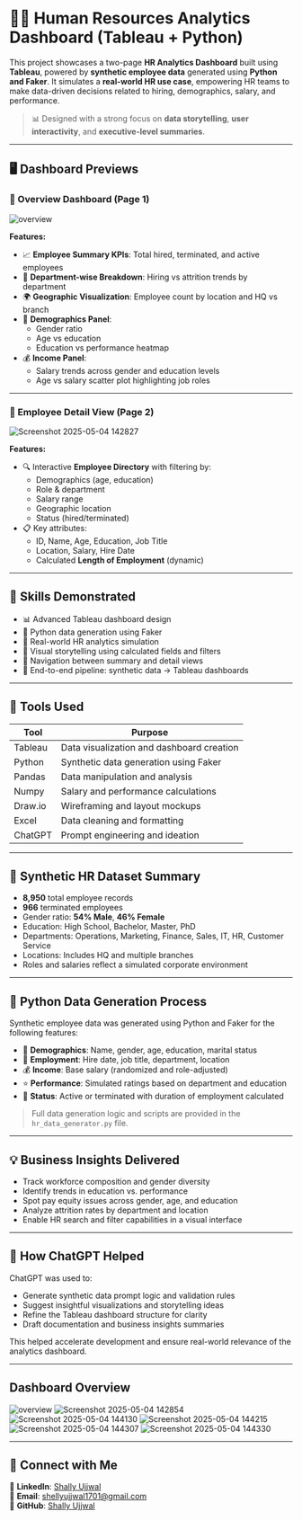 
# 👩‍💼 Human Resources Analytics Dashboard (Tableau + Python)

This project showcases a two-page **HR Analytics Dashboard** built using **Tableau**, powered by **synthetic employee data** generated using **Python and Faker**. It simulates a **real-world HR use case**, empowering HR teams to make data-driven decisions related to hiring, demographics, salary, and performance.

> 📊 Designed with a strong focus on **data storytelling**, **user interactivity**, and **executive-level summaries**.

---

## 🖥️ Dashboard Previews

### 📌 Overview Dashboard (Page 1)

![overview](https://github.com/user-attachments/assets/ecec7224-ecc8-43c8-ba95-3ae3b3cd0ae6)


**Features:**
- 📈 **Employee Summary KPIs**: Total hired, terminated, and active employees
- 🏢 **Department-wise Breakdown**: Hiring vs attrition trends by department
- 🌍 **Geographic Visualization**: Employee count by location and HQ vs branch
- 👥 **Demographics Panel**:
  - Gender ratio
  - Age vs education
  - Education vs performance heatmap
- 💰 **Income Panel**:
  - Salary trends across gender and education levels
  - Age vs salary scatter plot highlighting job roles

---

### 📌 Employee Detail View (Page 2)

![Screenshot 2025-05-04 142827](https://github.com/user-attachments/assets/e379d6ef-1356-49f9-9194-681196bac12d)


**Features:**
- 🔍 Interactive **Employee Directory** with filtering by:
  - Demographics (age, education)
  - Role & department
  - Salary range
  - Geographic location
  - Status (hired/terminated)
- 📋 Key attributes:
  - ID, Name, Age, Education, Job Title
  - Location, Salary, Hire Date
  - Calculated **Length of Employment** (dynamic)

---

## 🧠 Skills Demonstrated

- 📊 Advanced Tableau dashboard design
- 🐍 Python data generation using Faker
- 🎯 Real-world HR analytics simulation
- 📐 Visual storytelling using calculated fields and filters
- 🧭 Navigation between summary and detail views
- 🧪 End-to-end pipeline: synthetic data → Tableau dashboards

---

## 🧰 Tools Used

| Tool       | Purpose                                     |
|------------|---------------------------------------------|
| Tableau    | Data visualization and dashboard creation   |
| Python     | Synthetic data generation using Faker       |
| Pandas     | Data manipulation and analysis              |
| Numpy      | Salary and performance calculations         |
| Draw.io    | Wireframing and layout mockups              |
| Excel      | Data cleaning and formatting                |
| ChatGPT    | Prompt engineering and ideation             |

---

## 🧪 Synthetic HR Dataset Summary

- **8,950** total employee records
- **966** terminated employees
- Gender ratio: **54% Male**, **46% Female**
- Education: High School, Bachelor, Master, PhD
- Departments: Operations, Marketing, Finance, Sales, IT, HR, Customer Service
- Locations: Includes HQ and multiple branches
- Roles and salaries reflect a simulated corporate environment

---

## 🧬 Python Data Generation Process

Synthetic employee data was generated using Python and Faker for the following features:

- 👤 **Demographics**: Name, gender, age, education, marital status
- 💼 **Employment**: Hire date, job title, department, location
- 💰 **Income**: Base salary (randomized and role-adjusted)
- ⭐ **Performance**: Simulated ratings based on department and education
- 📅 **Status**: Active or terminated with duration of employment calculated

> Full data generation logic and scripts are provided in the `hr_data_generator.py` file.

---

## 💡 Business Insights Delivered

- Track workforce composition and gender diversity
- Identify trends in education vs. performance
- Spot pay equity issues across gender, age, and education
- Analyze attrition rates by department and location
- Enable HR search and filter capabilities in a visual interface

---

## 🤖 How ChatGPT Helped

ChatGPT was used to:
- Generate synthetic data prompt logic and validation rules
- Suggest insightful visualizations and storytelling ideas
- Refine the Tableau dashboard structure for clarity
- Draft documentation and business insights summaries

This helped accelerate development and ensure real-world relevance of the analytics dashboard.

---
## Dashboard Overview

![overview](https://github.com/user-attachments/assets/12d496dc-c1cb-486c-aceb-529cb192382d)
![Screenshot 2025-05-04 142854](https://github.com/user-attachments/assets/78a5c43a-54ce-4b90-b2e0-0a304fa3fd57)
![Screenshot 2025-05-04 144130](https://github.com/user-attachments/assets/d20cfdc3-3207-4626-a3dc-e4cf94987166)
![Screenshot 2025-05-04 144215](https://github.com/user-attachments/assets/c38ab4a8-7c01-4aad-911e-53f44e30f7cb)
![Screenshot 2025-05-04 144307](https://github.com/user-attachments/assets/4339d3c9-e673-4d0c-9f44-508545e66eb3)
![Screenshot 2025-05-04 144330](https://github.com/user-attachments/assets/01bd58c3-2f44-425c-8ac6-ce3488ead52e)


---

## 🔗 Connect with Me
💼 **LinkedIn**: [Shally Ujjwal](https://www.linkedin.com/in/shally-ujjwal-83056b219/)  
📧 **Email**: shellyujjwal1701@gmail.com  
📂 **GitHub**: [Shally Ujjwal](https://github.com/ShallyUjjwal)  
